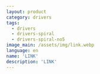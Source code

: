 ```yaml
---
layout: product
category: drivers
tags:
  - drivers
  - drivers-spiral
  - drivers-spiral-no5
image_main: /assets/img/link.webp
language: en
name: 'LINK'
description: 'LINK'
---
```

